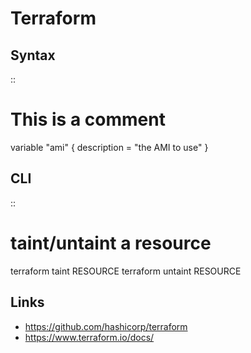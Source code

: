 # Terraform
Syntax
------
::

  # This is a comment
  variable "ami" {
description = "the AMI to use"
  }


CLI
---
::

  # taint/untaint a resource
  terraform taint RESOURCE
  terraform untaint RESOURCE

Links
-----


* <https://github.com/hashicorp/terraform>
* <https://www.terraform.io/docs/>


